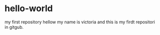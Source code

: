 # hello-world
my first repository
hellow my name is victoria and this is my firdt repositori in gitgub.
